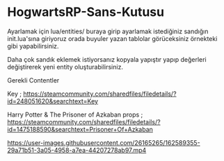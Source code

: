 # HogwartsRP-Sans-Kutusu

Ayarlamak için lua/entities/ buraya girip ayarlamak istediğiniz sandığın init.lua'sına giriyoruz orada buyuler yazan tablolar görüceksiniz örnekteki 
gibi yapabilirsiniz.

Daha çok sandık eklemek istiyorsanız kopyala yapıştır yapıp değerleri değiştirerek yeni entity oluşturabilirsiniz.

Gerekli Contentler

Key ; https://steamcommunity.com/sharedfiles/filedetails/?id=248051620&searchtext=Key

Harry Potter & The Prisoner of Azkaban props ; https://steamcommunity.com/sharedfiles/filedetails/?id=1475188590&searchtext=Prisoner+Of+Azkaban




https://user-images.githubusercontent.com/26165265/162589355-29a71b51-3a05-4958-a7ea-44207278ab97.mp4

